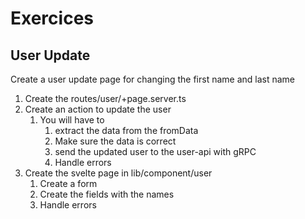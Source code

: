 # Exercices

## User Update

Create a user update page for changing the first name and last name
1. Create the routes/user/+page.server.ts 
2. Create an action to update the user
   1. You will have to 
      1. extract the data from the fromData
      2. Make sure the data is correct
      3. send the updated user to the user-api with gRPC
      4. Handle errors
3. Create the svelte page in lib/component/user
   1. Create a form
   2. Create the fields with the names
   3. Handle errors

